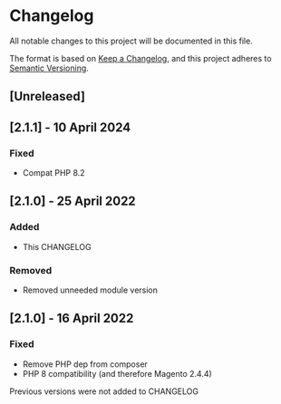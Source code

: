 # Changelog
All notable changes to this project will be documented in this file.

The format is based on [Keep a Changelog](https://keepachangelog.com/en/1.0.0/),
and this project adheres to [Semantic Versioning](https://semver.org/spec/v2.0.0.html).

## [Unreleased]

## [2.1.1] - 10 April 2024
### Fixed
- Compat PHP 8.2

## [2.1.0] - 25 April 2022
### Added
- This CHANGELOG

### Removed
- Removed unneeded module version

## [2.1.0] - 16 April 2022
### Fixed
- Remove PHP dep from composer
- PHP 8 compatibility (and therefore Magento 2.4.4)

Previous versions were not added to CHANGELOG
